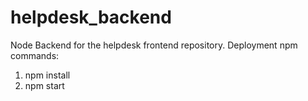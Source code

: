 # helpdesk_backend
Node Backend for the helpdesk frontend repository. 
Deployment npm commands:
1) npm install
2) npm start


